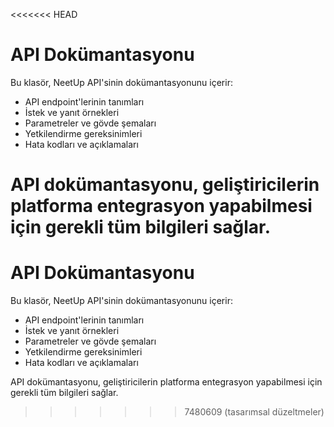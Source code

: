 <<<<<<< HEAD
# API Dokümantasyonu

Bu klasör, NeetUp API'sinin dokümantasyonunu içerir:

- API endpoint'lerinin tanımları
- İstek ve yanıt örnekleri
- Parametreler ve gövde şemaları
- Yetkilendirme gereksinimleri
- Hata kodları ve açıklamaları

API dokümantasyonu, geliştiricilerin platforma entegrasyon yapabilmesi için gerekli tüm bilgileri sağlar.
=======
# API Dokümantasyonu

Bu klasör, NeetUp API'sinin dokümantasyonunu içerir:

- API endpoint'lerinin tanımları
- İstek ve yanıt örnekleri
- Parametreler ve gövde şemaları
- Yetkilendirme gereksinimleri
- Hata kodları ve açıklamaları

API dokümantasyonu, geliştiricilerin platforma entegrasyon yapabilmesi için gerekli tüm bilgileri sağlar.
>>>>>>> 7480609 (tasarımsal düzeltmeler)
